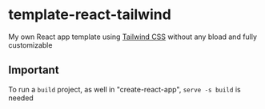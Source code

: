 # template-react-tailwind

My own React app template using [Tailwind CSS](https://tailwindcss.com) without any bload and fully customizable

## Important

To run a ```build``` project, as well in "create-react-app", ```serve -s build``` is needed
